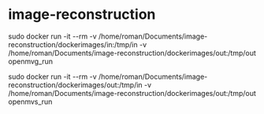 # image-reconstruction

sudo docker run -it --rm -v /home/roman/Documents/image-reconstruction/dockerimages/in:/tmp/in -v /home/roman/Documents/image-reconstruction/dockerimages/out:/tmp/out openmvg_run

sudo docker run -it --rm -v /home/roman/Documents/image-reconstruction/dockerimages/out:/tmp/in -v /home/roman/Documents/image-reconstruction/dockerimages/out:/tmp/out openmvs_run
